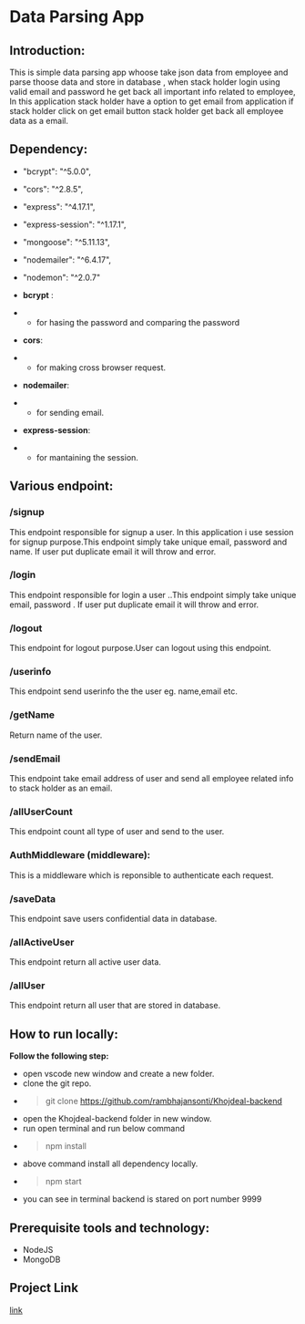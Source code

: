 # Data Parsing App

## Introduction:

This is simple data parsing app whoose take json data from employee and parse thoose data and store in database , when stack holder login using valid email and password he get back all important info related to employee, In this application stack holder have a option to get email from application if stack holder click on get email button stack holder get back all employee data as a email.

## Dependency:

-  "bcrypt": "^5.0.0",
-  "cors": "^2.8.5",
-  "express": "^4.17.1",
-  "express-session": "^1.17.1",
-  "mongoose": "^5.11.13",
-  "nodemailer": "^6.4.17",
-  "nodemon": "^2.0.7"

-  **bcrypt** :

-  -  for hasing the password and comparing the password

-  **cors**:

-  -  for making cross browser request.

-  **nodemailer**:

-  -  for sending email.

-  **express-session**:

-  -  for mantaining the session.

## Various endpoint:

### /signup

This endpoint responsible for signup a user. In this application i use session for signup purpose.This endpoint simply take unique email, password and name. If user put duplicate email it will throw and error.

### /login

This endpoint responsible for login a user ..This endpoint simply take unique email, password . If user put duplicate email it will throw and error.

### /logout

This endpoint for logout purpose.User can logout using this endpoint.

### /userinfo

This endpoint send userinfo the the user eg. name,email etc.

### /getName

Return name of the user.

### /sendEmail

This endpoint take email address of user and send all employee related info to stack holder as an email.

### /allUserCount

This endpoint count all type of user and send to the user.

### AuthMiddleware (middleware):

This is a middleware which is reponsible to authenticate each request.

### /saveData

This endpoint save users confidential data in database.

### /allActiveUser

This endpoint return all active user data.

### /allUser

This endpoint return all user that are stored in database.

## How to run locally:

**Follow the following step:**

-  open vscode new window and create a new folder.
-  clone the git repo.
-  > git clone https://github.com/rambhajansonti/Khojdeal-backend
-  open the Khojdeal-backend folder in new window.
-  run open terminal and run below command
-  > npm install
-  above command install all dependency locally.
-  > npm start
-  you can see in terminal backend is stared on port number 9999

## Prerequisite tools and technology:

-  NodeJS
-  MongoDB

## Project Link

[link](https://github.com/rambhajansonti/Khojdeal-backend)
